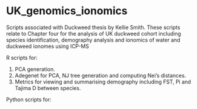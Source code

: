 # UK_genomics_ionomics
Scripts associated with Duckweed thesis by Kellie Smith. These scripts relate to Chapter four for the analysis of UK duckweed cohort including species identification, demography analysis and ionomics of water and duckweed ionomes using ICP-MS

R scripts for:
1. PCA generation.
2. Adegenet for PCA, NJ tree generation and computing Nei’s distances.
3. Metrics for viewing and summarising demography including FST, Pi and Tajima D between species.

Python scripts for:
